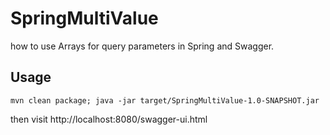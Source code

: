 # SpringMultiValue

how to use Arrays for query parameters in Spring and Swagger.

## Usage

```
mvn clean package; java -jar target/SpringMultiValue-1.0-SNAPSHOT.jar
```

then visit http://localhost:8080/swagger-ui.html
